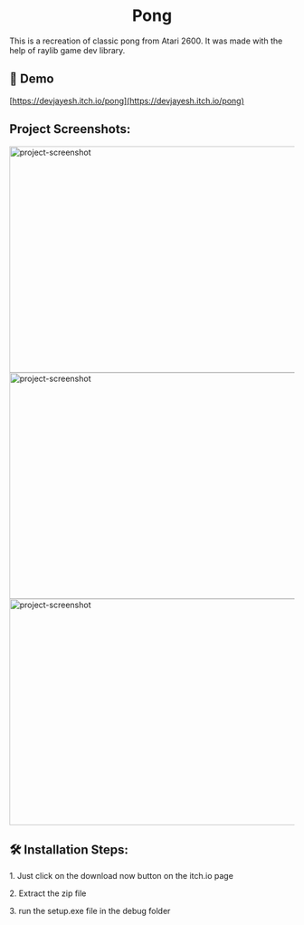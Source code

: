 <h1 align="center" id="title">Pong</h1>

<p id="description">This is a recreation of classic pong from Atari 2600. It was made with the help of raylib game dev library.</p>

<h2>🚀 Demo</h2>

[https://devjayesh.itch.io/pong](https://devjayesh.itch.io/pong)

<h2>Project Screenshots:</h2>

<img src="https://i.imgur.com/kYRezyO.png" alt="project-screenshot" width="700" height="400/">

<img src="https://i.imgur.com/29wkrbS.png" alt="project-screenshot" width="700" height="400/">

<img src="https://i.imgur.com/p4nCf9m.png" alt="project-screenshot" width="700" height="400/">

<h2>🛠️ Installation Steps:</h2>

<p>1. Just click on the download now button on the itch.io page</p>

<p>2. Extract the zip file</p>

<p>3. run the setup.exe file in the debug folder</p>
